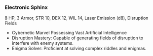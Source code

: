 ### Electronic Sphinx

8 HP, 3 Armor, STR 10, DEX 12, WIL 14, Laser Emission (d8), Disruption Fields

- Cybernetic Marvel Possessing Vast Artificial Intelligence
- Disruption Mastery: Capable of generating fields of disruption to interfere with enemy systems.
- Enigma Solver: Proficient at solving complex riddles and enigmas.

